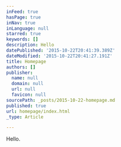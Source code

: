 ```yaml
---
inFeed: true
hasPage: true
inNav: true
inLanguage: null
starred: true
keywords: []
description: Hello
datePublished: '2015-10-22T20:41:39.389Z'
dateModified: '2015-10-22T20:41:27.191Z'
title: Homepage
authors: []
publisher:
  name: null
  domain: null
  url: null
  favicon: null
sourcePath: _posts/2015-10-22-homepage.md
published: true
url: homepage/index.html
_type: Article

---
```

Hello.